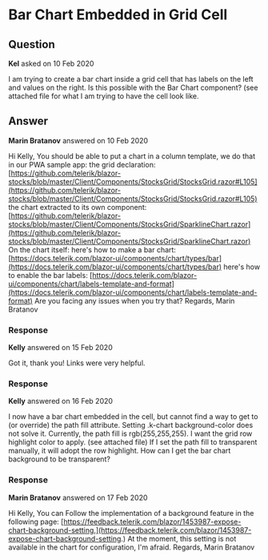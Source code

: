 # Bar Chart Embedded in Grid Cell

## Question

**Kel** asked on 10 Feb 2020

I am trying to create a bar chart inside a grid cell that has labels on the left and values on the right. Is this possible with the Bar Chart component? (see attached file for what I am trying to have the cell look like.

## Answer

**Marin Bratanov** answered on 10 Feb 2020

Hi Kelly, You should be able to put a chart in a column template, we do that in our PWA sample app: the grid declaration: [https://github.com/telerik/blazor-stocks/blob/master/Client/Components/StocksGrid/StocksGrid.razor#L105](https://github.com/telerik/blazor-stocks/blob/master/Client/Components/StocksGrid/StocksGrid.razor#L105) the chart extracted to its own component: [https://github.com/telerik/blazor-stocks/blob/master/Client/Components/StocksGrid/SparklineChart.razor](https://github.com/telerik/blazor-stocks/blob/master/Client/Components/StocksGrid/SparklineChart.razor) On the chart itself: here's how to make a bar chart: [https://docs.telerik.com/blazor-ui/components/chart/types/bar](https://docs.telerik.com/blazor-ui/components/chart/types/bar) here's how to enable the bar labels: [https://docs.telerik.com/blazor-ui/components/chart/labels-template-and-format](https://docs.telerik.com/blazor-ui/components/chart/labels-template-and-format) Are you facing any issues when you try that? Regards, Marin Bratanov

### Response

**Kelly** answered on 15 Feb 2020

Got it, thank you! Links were very helpful.

### Response

**Kelly** answered on 16 Feb 2020

I now have a bar chart embedded in the cell, but cannot find a way to get to (or override) the path fill attribute. Setting .k-chart background-color does not solve it. Currently, the path fill is rgb(255,255,255). I want the grid row highlight color to apply. (see attached file) If I set the path fill to transparent manually, it will adopt the row highlight. How can I get the bar chart background to be transparent?

### Response

**Marin Bratanov** answered on 17 Feb 2020

Hi Kelly, You can Follow the implementation of a background feature in the following page: [https://feedback.telerik.com/blazor/1453987-expose-chart-background-setting.](https://feedback.telerik.com/blazor/1453987-expose-chart-background-setting.) At the moment, this setting is not available in the chart for configuration, I'm afraid. Regards, Marin Bratanov
